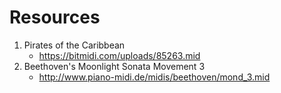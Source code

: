 # Resources

1. Pirates of the Caribbean
    - https://bitmidi.com/uploads/85263.mid
2. Beethoven's Moonlight Sonata Movement 3
    - http://www.piano-midi.de/midis/beethoven/mond_3.mid